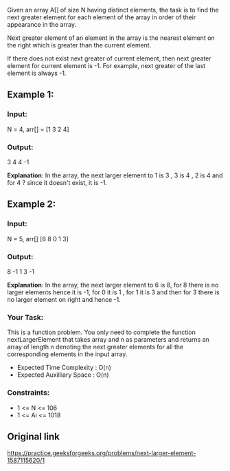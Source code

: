 Given an array A[] of size N having distinct elements, the task is to find the next greater element for each element of the array in order of their appearance in the array.

Next greater element of an element in the array is the nearest element on the right which is greater than the current element.

If there does not exist next greater of current element, then next greater element for current element is -1. For example, next greater of the last element is always -1.

## Example 1:

### Input: 
N = 4, arr[] = [1 3 2 4]  
### Output:
3 4 4 -1  

**Explanation**:
In the array, the next larger element 
to 1 is 3 , 3 is 4 , 2 is 4 and for 4 ? 
since it doesn't exist, it is -1.

## Example 2:

### Input: 
N = 5, arr[] [6 8 0 1 3]
### Output:
8 -1 1 3 -1

**Explanation**:
In the array, the next larger element to 
6 is 8, for 8 there is no larger elements 
hence it is -1, for 0 it is 1 , for 1 it 
is 3 and then for 3 there is no larger 
element on right and hence -1.

### Your Task:
This is a function problem. You only need to complete the function nextLargerElement that takes array and n as parameters and returns an array of length n denoting the next greater elements for all the corresponding elements in the input array.

* Expected Time Complexity : O(n)
* Expected Auxilliary Space : O(n)

### Constraints:
* 1 <= N <= 106
* 1 <= Ai <= 1018

## Original link
https://practice.geeksforgeeks.org/problems/next-larger-element-1587115620/1